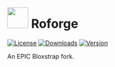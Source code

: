 # <img src="https://github.com/cristiano100/roforge/raw/main/Images/Roforge.png" width="48"/> Roforge
[![License](https://img.shields.io/github/license/cristiano100/roforge)](https://github.com/cristiano100/roforge/blob/main/LICENSE)
[![Downloads](https://img.shields.io/github/downloads/cristiano100/roforge/total?color=981bfe)](https://github.com/cristiano100/roforge/releases)
[![Version](https://img.shields.io/github/v/release/cristiano100/roforge?color=7a39fb)](https://github.com/cristiano100/roforge/releases/latest)

An EPIC Bloxstrap fork.
